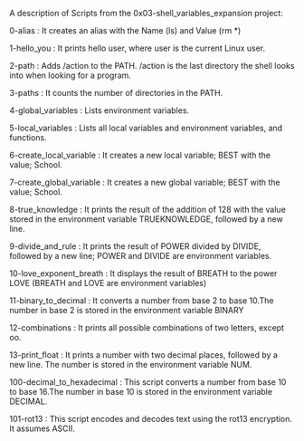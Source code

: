 A description of Scripts from the 0x03-shell_variables_expansion project:

0-alias : It creates an alias with the Name (ls) and Value (rm *)

1-hello_you : It prints hello user, where user is the current Linux user.

2-path : Adds /action to the PATH. /action is the last directory the shell looks into when looking for a program.

3-paths : It counts the number of directories in the PATH.

4-global_variables : Lists environment variables.

5-local_variables : Lists all local variables and environment variables, and functions.

6-create_local_variable : It creates a new local variable; BEST with the value; School.

7-create_global_variable : It creates a new global variable; BEST with the value; School. 

8-true_knowledge : It prints the result of the addition of 128 with the value stored in the environment variable TRUEKNOWLEDGE, followed by a new line.

9-divide_and_rule : It prints the result of POWER divided by DIVIDE, followed by a new line; POWER and DIVIDE are environment variables.

10-love_exponent_breath : It displays the result of BREATH to the power LOVE (BREATH and LOVE are environment variables)

11-binary_to_decimal : It converts a number from base 2 to base 10.The number in base 2 is stored in the environment variable BINARY

12-combinations : It prints all possible combinations of two letters, except oo.

13-print_float : It prints a number with two decimal places, followed by a new line. The number is stored in the environment variable NUM.

100-decimal_to_hexadecimal : This script converts a number from base 10 to base 16.The number in base 10 is stored in the environment variable DECIMAL.

101-rot13 : This script encodes and decodes text using the rot13 encryption. It assumes ASCII.
